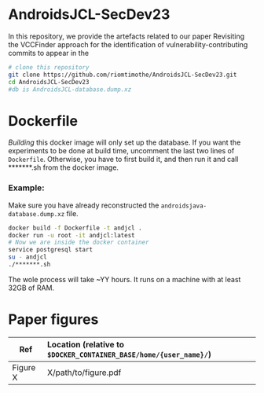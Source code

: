 # AndroidsJCL-SecDev23 
In this repository, we provide the artefacts related to our paper Revisiting the VCCFinder approach for the identification of vulnerability-contributing commits to appear in the

```bash
# clone this repository
git clone https://github.com/riomtimothe/AndroidsJCL-SecDev23.git
cd AndroidsJCL-SecDev23
#db is AndroidsJCL-database.dump.xz
```

# Dockerfile
*Building* this docker image will only set up the database. 
If you want the experiments to be done at build time, uncomment the last two lines of `Dockerfile`.
Otherwise, you have to first build it, and then run it and call *******.sh from the docker image.


### Example:
Make sure you have already reconstructed the `androidsjava-database.dump.xz` file.
```bash
docker build -f Dockerfile -t andjcl .
docker run -u root -it andjcl:latest
# Now we are inside the docker container
service postgresql start
su - andjcl
./*******.sh
```

The wole process will take ~YY hours. It runs on a machine with at least 32GB of RAM.

# Paper figures

|  Ref |  Location (relative to `$DOCKER_CONTAINER_BASE/home/{user_name}/`) | 
| --------- |:---------|
| Figure X | X/path/to/figure.pdf |

